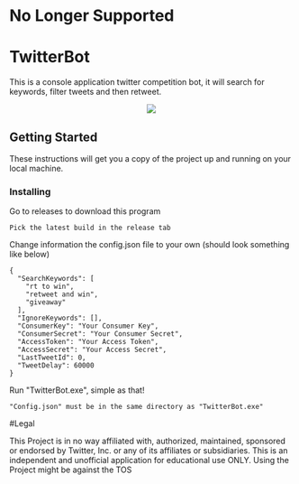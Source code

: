 # No Longer Supported

# TwitterBot

This is a console application twitter competition bot, it will search for keywords, filter tweets and then retweet.

<p align="center">
    <img src="http://s16.postimg.org/rzkc3rcf9/bot_Screen.png" />
</p>

## Getting Started

These instructions will get you a copy of the project up and running on your local machine.

### Installing

Go to releases to download this program
```
Pick the latest build in the release tab
```

Change information the config.json file to your own (should look something like below)

```
{
  "SearchKeywords": [
    "rt to win",
    "retweet and win",
    "giveaway"
  ],
  "IgnoreKeywords": [],
  "ConsumerKey": "Your Consumer Key",
  "ConsumerSecret": "Your Consumer Secret",
  "AccessToken": "Your Access Token",
  "AccessSecret": "Your Access Secret",
  "LastTweetId": 0,
  "TweetDelay": 60000
}
```

Run "TwitterBot.exe", simple as that!
```
"Config.json" must be in the same directory as "TwitterBot.exe"
```

#Legal

This Project is in no way affiliated with, authorized, maintained, sponsored or endorsed by Twitter, Inc. or any of its affiliates or subsidiaries. This is an independent and unofficial application for educational use ONLY. Using the Project might be against the TOS
